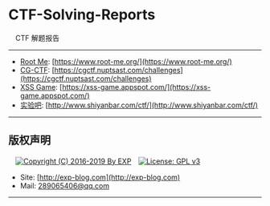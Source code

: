 # CTF-Solving-Reports
　CTF 解题报告

------

- [Root Me](https://www.root-me.org/): [https://www.root-me.org/](https://www.root-me.org/)
- [CG-CTF](https://cgctf.nuptsast.com/challenges): [https://cgctf.nuptsast.com/challenges](https://cgctf.nuptsast.com/challenges)
- [XSS Game](https://xss-game.appspot.com/): [https://xss-game.appspot.com/](https://xss-game.appspot.com/)
- [实验吧](http://www.shiyanbar.com/ctf/): [http://www.shiyanbar.com/ctf/](http://www.shiyanbar.com/ctf/)

------

## 版权声明

　[![Copyright (C) 2016-2019 By EXP](https://img.shields.io/badge/Copyright%20(C)-2006~2018%20By%20EXP-blue.svg)](http://exp-blog.com)　[![License: GPL v3](https://img.shields.io/badge/License-GPL%20v3-blue.svg)](https://www.gnu.org/licenses/gpl-3.0)
  

- Site: [http://exp-blog.com](http://exp-blog.com) 
- Mail: <a href="mailto:289065406@qq.com?subject=[EXP's Github]%20Your%20Question%20（请写下您的疑问）&amp;body=What%20can%20I%20help%20you?%20（需要我提供什么帮助吗？）">289065406@qq.com</a>


------

